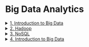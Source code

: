 # Big Data Analytics

<details>
  <summary><a href="https://github.com/JaydeepAgravat/Big-Data-Analytics/blob/main/Introduction%20to%20Big%20Data.md">1. Introduction to Big Data</a></summary>
  <br/>

  - Introduction
    - Data
    - Types of Data
    - Sources of Data
    - Computer Data as Information
    - Big Data
    - Sources of Big Data
  - Big Data Characteristics
    1. Volume
    2. Value
    3. Veracity
    4. Visualization
    5. Variety
    6. Velocity
    7. Virality
  - Challenges of Conventional System
    1. Volume of Data
    2. Processing and Analyzing
    3. Management of Data
    4. Velocity
    5. Variety
    6. Veracity
    7. Value
    8. Security and Privacy
    9. Cost
  - Types of Big Data
    1. Structured Data
    2. Unstructured Data
    3. Semi-structured Data
  - Intelligent Data Analysis
    1. Data Collection and Integration
    2. Pre-processing and Cleaning
    3. Pattern Recognition and Machine Learning
    4. Predictive Modeling
    5. Real-time Analysis
    6. Natural Language Processing (NLP)
    7. Cluster Analysis and Segmentation
    8. Deep Learning
    9. Interactive Data Exploration
    10. Ethical Considerations
  - Traditional vs Big Data Business Approach
    - Data Variety
    - Data Processing Speed	
    - Data Sources	
    - Decision-Making	
    - Technology Infrastructure	
    - Cost of Infrastructure	
    - Analytics Tools	
    - Business Strategy
    - Customer Insights	
    - Competitive Advantage	
    - Risk Management	
    - Flexibility and Scalability	
    - Time-to-Insight	
    - Value Extraction from Data	
    - Innovation Focus	
    - Regulatory Compliance Challenges	
  - Case Study of Big Data Solutions
    - Amazon
    - Uber
    - Netflix
    - YouTube
    - OpenAI
</details>

<details>
  <summary><a href="https://github.com/JaydeepAgravat/Big-Data-Analytics/blob/main/Hadoop.md">2. Hadoop</a></summary>
  <br/>
  
  - History of Hadoop
  - Basics of Hadoop
  - Advantage & Disadvantage of Hadoop
  - Why Hadoop Required?
  - Hadoop Distributed File System
    - HDFS Master-Slave Architecture
    - HDFS Core Components
    - Hadoop Cluster
    - HDFS Write Architecture
    - HDFS Write Pipeline
    - Data Streaming & Replication
    - Shutdown of Pipeline or Acknowledgement Stage
  - Hadoop Ecosystem
  - Hadoop Ecosystem Distribution
    - Data Layer Components
    - Supporting Components (Coordinate and Manage Data Processing)
  - Map Reduce
    - Developing a MapReduce Application
    - MapReduce Architecture
    - How MapReduce Works
    - MapReduce Algorithm
    - MapReduce Features
    - Brief Anatomy of a Map Reduce Job run and Failures
      - Anatomy of a MapReduce Job Run
      - Failures in MapReduce Job Run
      - Mitigation Strategies for Failures
    - Map Reduce Types and Formats
      - MapReduce Types
      - MapReduce Formats
  - Hadoop Environment
  - Hadoop Configuration
  - Security in Hadoop
  - Administering Hadoop
  - Monitoring-Maintenance
  - Hadoop Benchmarks
  - Hadoop in the Cloud
</details>

<details>
  <summary><a href="https://github.com/JaydeepAgravat/Big-Data-Analytics/blob/main/NoSQL.md">3. NoSQL</a></summary>
  <br/>
  
  - Introduction
    - What is NoSQL
    - Where is NoSQL used
    - Features of NoSQL
    - Advantages & Disadvantages of NoSQL
  - NoSQL business drivers
  - NoSQL case studies
    1. Memcached
    2. Google's MapReduce
    3. Google's Bigtable
    4. Amazon's DynamoDB
    5. MongoDB
    6. Cassandra
    7. Redis
    8. Couchbase
  - NoSQL data architecture patterns
    1. Key-Value Stores
    2. Graph Stores
    3. Column Family (Bigtable) Stores
    4. Document Stores
    5. Variations of NoSQL Architectural Patterns
  - Using NoSQL to Manage Big Data
    1. Big Data NoSQL Solution:
    2. Understanding Types of Big Data Problems:
    3. NoSQL Database Types for Big Data:
    4. Challenges and Considerations:
  - Analyzing big data with a shared-nothing architecture
    1. Introduction to Shared-Nothing Architecture
    2. Analyzing Big Data with Shared-Nothing Architecture
    3. Components of a Shared-Nothing System:
    4. Use Cases and Applications:
    5. Benefits and Challenges
    6. Examples of Shared-Nothing Systems
    7. Conclusion:
  - Choosing distribution models: master-slave versus peer-to-peer
    1. Introduction to Distribution Models
    2. Master-Slave Distribution Model
    3. Peer-to-Peer Distribution Model
    4. Choosing Between Models
    5. Use Cases
    6. Hybrid Models
    7. Conclusion
  - Four ways that NoSQL systems handle big data problems
    1. Horizontal Scalability
    2. Schema Flexibility
    3. Distribution Models
    4. NoSQL Database Types
  - SQL vs NoSQL  
</details>

<details>
  <summary><a href="https://github.com/JaydeepAgravat/Big-Data-Analytics/blob/main/Mining%20Data%20Stream.md">4. Introduction to Big Data</a></summary>
  <br/>

  - Data Stream Mining
  - Stream Data
  - Stream Data Model
  - Stream Data Architecture
  - ETL
  - Batch vs Steam Processing
  - Stream Computing
  - Sampling Data in a Stream
  - Filtering Streams
  - Counting Distinct Elements in a Stream
  - Estimating Moments
  - Counting Ones in a Window
  - Decaying Window
  - Real time Analytics Platform (RTAP) applications
  - Case Study
    - Real-Time Sentiment Analysis
    - Stock Market Predictions
  - Using Graph Analytics for Big Data: Graph Analytics
</details>

